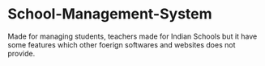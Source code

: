 # School-Management-System

Made for managing students, teachers made for Indian Schools but it have some features which other foerign softwares and websites does not provide.
